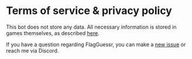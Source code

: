# Terms of service & privacy policy

This bot does not store any data. All necessary information is stored in games themselves, as described [here](https://github.com/mlnrDev/FlagGuessr#technical-details).

If you have a question regarding FlagGuessr, you can make a [new issue](https://github.com/mlnrDev/FlagGuessr/issues/new) or reach me via Discord.

